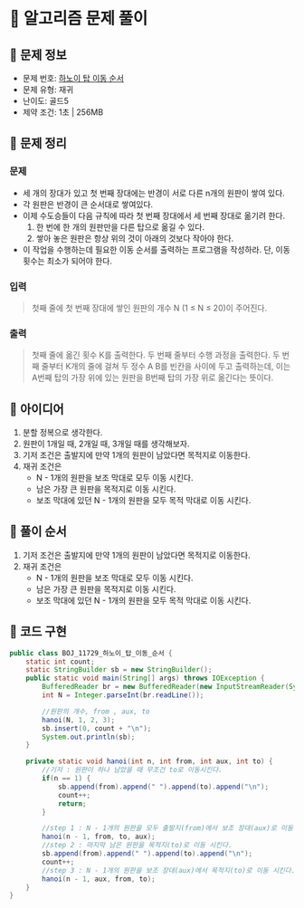 # 📝 알고리즘 문제 풀이
## 🔹 문제 정보
  * 문제 번호: [하노이 탑 이동 순서](https://www.acmicpc.net/problem/11729)
  * 문제 유형: 재귀
  * 난이도: 골드5
  * 제약 조건: 1초 | 256MB

## 🔹 문제 정리
### 문제
  * 세 개의 장대가 있고 첫 번째 장대에는 반경이 서로 다른 n개의 원판이 쌓여 있다. 
  * 각 원판은 반경이 큰 순서대로 쌓여있다. 
  * 이제 수도승들이 다음 규칙에 따라 첫 번째 장대에서 세 번째 장대로 옮기려 한다.
    1. 한 번에 한 개의 원판만을 다른 탑으로 옮길 수 있다.
    2. 쌓아 놓은 원판은 항상 위의 것이 아래의 것보다 작아야 한다. 
  * 이 작업을 수행하는데 필요한 이동 순서를 출력하는 프로그램을 작성하라. 단, 이동 횟수는 최소가 되어야 한다.

### 입력
  > 첫째 줄에 첫 번째 장대에 쌓인 원판의 개수 N (1 ≤ N ≤ 20)이 주어진다.

### 출력
  > 첫째 줄에 옮긴 횟수 K를 출력한다. 
  > 두 번째 줄부터 수행 과정을 출력한다. 
  > 두 번째 줄부터 K개의 줄에 걸쳐 두 정수 A B를 빈칸을 사이에 두고 출력하는데, 
  > 이는 A번째 탑의 가장 위에 있는 원판을 B번째 탑의 가장 위로 옮긴다는 뜻이다.

## 🔹 아이디어
1. 분할 정복으로 생각한다.
2. 원판이 1개일 때, 2개일 때, 3개일 때를 생각해보자.
3. 기저 조건은 출발지에 만약 1개의 원판이 남았다면 목적지로 이동한다.
4. 재귀 조건은
   * N - 1개의 원판을 보조 막대로 모두 이동 시킨다.
   * 남은 가장 큰 원판을 목적지로 이동 시킨다.
   * 보조 막대에 있던 N - 1개의 원판을 모두 목적 막대로 이동 시킨다.
 
## 🔹 풀이 순서
1. 기저 조건은 출발지에 만약 1개의 원판이 남았다면 목적지로 이동한다. 
2. 재귀 조건은
    * N - 1개의 원판을 보조 막대로 모두 이동 시킨다.
    * 남은 가장 큰 원판을 목적지로 이동 시킨다.
    * 보조 막대에 있던 N - 1개의 원판을 모두 목적 막대로 이동 시킨다.

## 🔹 코드 구현
```java
public class BOJ_11729_하노이_탑_이동_순서 {
    static int count;
    static StringBuilder sb = new StringBuilder();
    public static void main(String[] args) throws IOException {
        BufferedReader br = new BufferedReader(new InputStreamReader(System.in));
        int N = Integer.parseInt(br.readLine());

        //원판의 개수, from , aux, to
        hanoi(N, 1, 2, 3);
        sb.insert(0, count + "\n");
        System.out.println(sb);
    }

    private static void hanoi(int n, int from, int aux, int to) {
        //기저 : 원판이 하나 남았을 때 무조건 to로 이동시킨다.
        if(n == 1) {
            sb.append(from).append(" ").append(to).append("\n");
            count++;
            return;
        }

        //step 1 : N - 1개의 원판을 모두 출발지(from)에서 보조 장대(aux)로 이동 시킨다.
        hanoi(n - 1, from, to, aux);
        //step 2 : 마지막 남은 원판을 목적지(to)로 이동 시킨다.
        sb.append(from).append(" ").append(to).append("\n");
        count++;
        //step 3 : N - 1개의 원판을 보조 장대(aux)에서 목적지(to)로 이동 시킨다.
        hanoi(n - 1, aux, from, to);
    }
}

```